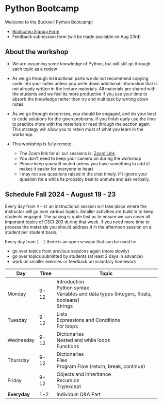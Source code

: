 # Python Bootcamp
Welcome to the Bucknell Python Bootcamp!

- [Bootcamp Signup Form](https://docs.google.com/forms/d/1xuzeE6FzHwzKjl_axRnii2LlXOQly4ihZRTyiw82Q7w)
- Feedback submission form (will be made available on Aug 23rd)

## About the workshop

- We are assuming some knowledge of Python, but will still go through each topic as a review

- As we go through instructional parts we do not recommend copying code into your notes unless you write down additional information that is not already written in the lecture materials. All materials are shared with the students and we feel its more productive if you use your time to absorb the knowledge rather then try and multitask by writing down notes.

- As we go through excercises, you should be engaged, and do your best to code solutions for the given problems. If you finish early use the time to practice more with the materials or read through the section again. This strategy will allow you to retain most of what you learn in the workshop.

- This workshop is fully remote.
  - The Zoom link for all our sessions is: [Zoom Link]()
  - You don't need to keep your camera on during the workshop
  - Please keep yourself muted unless you have something to add (it makes it easier for everyone to hear)
  - I may not see questions raised in the chat timely. If i ignore your question for a while its probably best to unmute and ask verbally.

## Schedule Fall 2024 - August 19 - 23

Every day from `9` - `12` an instructional session will take place where the instructor will go over various topics. Smaller activities are build in to keep students engaged. The pacing is quite fast as to ensure we can cover all important topics of CSCI 203 during that week. If you need more time to process the materials you should address it in the afternoon session on a student per student basis.

Every day from `1` - `2` there is an open session that can be used to:
- go over topics from previous sessions again (more slowly)
- go over topics submitted by students (at least 2 days in advance)
- work on smaller exercies or feedback on voluntary homework

|Day|Time|Topic|
|---|---|---|
|Monday|9-12|Introduction <br> Python syntax <br> Variables and data types (integers, floats, booleans)<br> Strings|
|Tuesday|9-12|Lists<br>Expressions and Conditions<br>For loops|
|Wednesday|9-12|Dictionaries<br>Nested and while loops<br>Functions
|Thursday|9-12|Dictionaries<br>Files<br>Program Flow (return, break, continue)|
|Friday|9-12|Objects and inheritance<br>Recursion<br>Try/except|
|**Everyday**|1-2|Individual Q&A Part|


